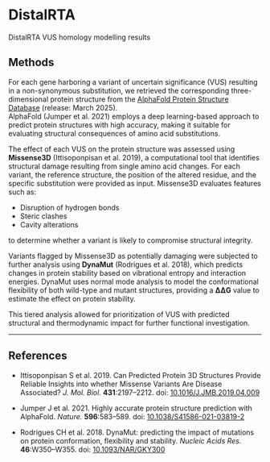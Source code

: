 # DistalRTA
DistalRTA VUS homology modelling results

## Methods

For each gene harboring a variant of uncertain significance (VUS) resulting in a non-synonymous substitution, we retrieved the corresponding three-dimensional protein structure from the [AlphaFold Protein Structure Database](https://alphafold.ebi.ac.uk/) (release: March 2025).  
AlphaFold (Jumper et al. 2021) employs a deep learning-based approach to predict protein structures with high accuracy, making it suitable for evaluating structural consequences of amino acid substitutions.

The effect of each VUS on the protein structure was assessed using **Missense3D** (Ittisoponpisan et al. 2019), a computational tool that identifies structural damage resulting from single amino acid changes. For each variant, the reference structure, the position of the altered residue, and the specific substitution were provided as input. Missense3D evaluates features such as:
- Disruption of hydrogen bonds  
- Steric clashes  
- Cavity alterations  

to determine whether a variant is likely to compromise structural integrity.

Variants flagged by Missense3D as potentially damaging were subjected to further analysis using **DynaMut** (Rodrigues et al. 2018), which predicts changes in protein stability based on vibrational entropy and interaction energies. DynaMut uses normal mode analysis to model the conformational flexibility of both wild-type and mutant structures, providing a **ΔΔG** value to estimate the effect on protein stability.

This tiered analysis allowed for prioritization of VUS with predicted structural and thermodynamic impact for further functional investigation.

---

## References

- Ittisoponpisan S et al. 2019. Can Predicted Protein 3D Structures Provide Reliable Insights into whether Missense Variants Are Disease Associated? *J. Mol. Biol.* **431**:2197–2212. doi: [10.1016/J.JMB.2019.04.009](https://doi.org/10.1016/J.JMB.2019.04.009)

- Jumper J et al. 2021. Highly accurate protein structure prediction with AlphaFold. *Nature.* **596**:583–589. doi: [10.1038/S41586-021-03819-2](https://doi.org/10.1038/S41586-021-03819-2)

- Rodrigues CH et al. 2018. DynaMut: predicting the impact of mutations on protein conformation, flexibility and stability. *Nucleic Acids Res.* **46**:W350–W355. doi: [10.1093/NAR/GKY300](https://doi.org/10.1093/NAR/GKY300)
